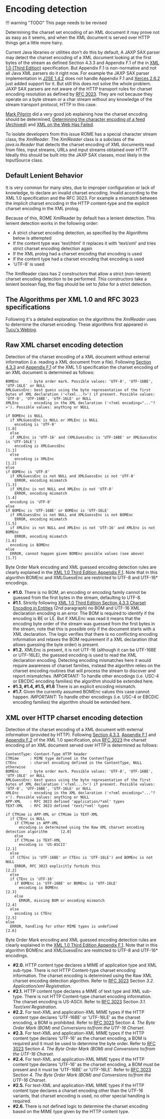 # Encoding detection

!!! warning "TODO"
    This page needs to be revised

Determining the charset set encoding of an XML document it may prove not as easy
as it seems, and when the XML document is served over HTTP things get a little
more hairy.

Current Java libraries or utilities don't do this by default, A JAXP SAX parser
may detect the charset encoding of a XML document looking at the first bytes of
the stream as defined Section 4.3.3 and Appendix F.1 of the in [XML 1.0 (Third
Edition)](http://www.w3.org/TR/2004/REC-xml-20040204/) specification. But
Appendix F.1 is non-normative and not all Java XML parsers do it right now. For
example the JAXP SAX parser implementation in
[J2SE 1.4.2](http://java.sun.com/j2se/1.4.2) does not handle Appendix F.1 and
[Xerces 2.6.2](http://xml.apache.org/xerces2-j/) just added support for it. But
still this does not solve the whole problem. JAXP SAX parsers are not aware of
the HTTP transport rules for charset encoding resolution as defined by [RFC
3023](http://www.ietf.org/rfc/rfc3023.txt). They are not because they operate on
a byte stream or a char stream without any knowledge of the stream transport
protocol, HTTP in this case.

[Mark Pilgrim](https://en.wikipedia.org/wiki/Mark_Pilgrim) did a very good job
explaining how the charset encoding should be determined, [Determining the
character encoding of a feed
(Archived)](https://web.archive.org/web/20060706153721/http://diveintomark.org/archives/2004/02/13/xml-media-types)
and [XML on the Web Has Failed](http://www.xml.com/pub/a/2004/07/21/dive.html).

To isolate developers from this issue ROME has a special character stream class,
the *XmlReader*. The *XmlReader* class is a subclass of the *java.io.Reader*
that detects the charset encoding of XML documents read from files, input
streams, URLs and input streams obtained over HTTP. Ideally this should be built
into the JAXP SAX classes, most likely in the InputSource class.

## Default Lenient Behavior

It is very common for many sites, due to improper configuration or lack of
knowledge, to declare an invalid charset encoding. Invalid according to the XML
1.0 specification and the RFC 3023. For example a mismatch between the implicit
charset encoding in the HTTP content-type and the explicit charset encoding in
the XML prolog.

Because of this, ROME XmlReader by default has a lenient detection. This lenient
detection works in the following order:

- A strict charset encoding detection, as specified by the Algorithms below is
  attempted
- If the content type was 'text/html' it replaces it with 'text/xml' and tries
  strict charset encoding detection again
- If the XML prolog had a charset encoding that encoding is used
- If the content type had a charset encoding that encoding is used
- 'UTF-8' is used

The XmlReader class has 2 constructors that allow a strict (non-lenient) charset
encoding detection to be performed. This constructors take a lenient boolean
flag, the flag should be set to *false* for a strict detection.

## The Algorithms per XML 1.0 and RFC 3023 specifications

Following it's a detailed explanation on the algorithms the *XmlReader* uses to
determine the charset encoding. These algorithms first appeared in [Tucu's
Weblog](http://blogs.sun.com/roller/page/tucu/Weblog).

## Raw XML charset encoding detection

Detection of the charset encoding of a XML document without external information
(i.e. reading a XML document from a file). Following [Section
4.3.3](http://www.w3.org/TR/2004/REC-xml-20040204/#charencoding) and [Appendix
F.1](http://www.w3.org/TR/REC-xml/#sec-guessing-no-ext-info) of the XML 1.0
specification the charset encoding of an XML document is determined as follows:

```plain
BOMEnc     : byte order mark. Possible values: 'UTF-8', 'UTF-16BE', 'UTF-16LE' or NULL
XMLGuessEnc: best guess using the byte representation of the first bytes of XML declaration ('<?xml...?>') if present. Possible values: 'UTF-8', 'UTF-16BE', 'UTF-16LE' or NULL
XMLEnc     : encoding in the XML declaration ('<?xml encoding="..."?>'). Possible values: anything or NULL

if BOMEnc is NULL
  if XMLGuessEnc is NULL or XMLEnc is NULL
    encoding is 'UTF-8'                                                                   [1.0]
  else
  if XMLEnc is 'UTF-16' and (XMLGuessEnc is 'UTF-16BE' or XMLGuessEnc is 'UTF-16LE')
    encoding is XMLGuessEnc                                                               [1.1]
  else
    encoding is XMLEnc                                                                    [1.2]
else
if BOMEnc is 'UTF-8'
  if XMLGuessEnc is not NULL and XMLGuessEnc is not 'UTF-8'
    ERROR, encoding mismatch                                                              [1.3]
  if XMLEnc is not NULL and XMLEnc is not 'UTF-8'
    ERROR, encoding mismatch                                                              [1.4]
  encoding is 'UTF-8'
else
if BOMEnc is 'UTF-16BE' or BOMEnc is 'UTF-16LE'
  if XMLGuessEnc is not NULL and XMLGuessEnc is not BOMEnc
    ERROR, encoding mismatch                                                              [1.5]
  if XMLEnc is not NULL and XMLEnc is not 'UTF-16' and XMLEnc is not BOMEnc
    ERROR, encoding mismatch                                                              [1.6]
  encoding is BOMEnc
else
  ERROR, cannot happen given BOMEnc possible values (see above)                           [1.7]
```

Byte Order Mark encoding and XML guessed encoding detection rules are clearly
explained in the [XML 1.0 Third Edition Appendix
F.1](http://www.w3.org/TR/REC-xml/#sec-guessing-no-ext-info). Note that in this
algorithm BOMEnc and XMLGuessEnc are restricted to UTF-8 and UTF-16* encodings.

- **#1.0.** There is no BOM, an encoding or encoding family cannot be guessed
  from the first bytes in the stream, defaulting to UTF-8.
- **#1.1.** Strictly following [XML 1.0 Third Edition Section 4.3.3 Charset
  Encoding in
  Entities](http://www.w3.org/TR/2004/REC-xml-20040204/#charencoding) (2nd
  paragraph) no BOM and UTF-16 XML declaration encoding is an error. The BOM is
  required to identify if the encoding is BE or LE. But if XMLEnc was read it
  means that the encoding byte order of the stream was guessed from the first
  bytes in the stream, note that this is possible only if the document starts
  with a XML declaration. The logic verifies that there is no conflicting
  encoding information and relaxes the BOM requirement if a XML declaration
  (that allows guessing the byte order) is present.
- **#1.2.** XMLEnc is present, it is not UTF-16 (although it can be UTF-16BE or
  UTF-16LE), the guessed encoding is used to read the XML declaration encoding.
  Detecting encoding mismatches here it would require awareness of charset
  families, instead the algorithm relies on the charset encoding routines that
  will process the stream to discover and report mismatches. *IMPORTANT:* To
  handle other encodings (i.e. USC-4 or EBCDIC encoding families) the algorithm
  should be extended here.
- **#1.3, #1.4, #1.5, #1.6** There is an explicit encoding mismatch.
- **#1.7.** Given the currently assumed BOMEnc values this case cannot happen.
  *IMPORTANT:* To handle other encodings (i.e. USC-4 or EBCDIC encoding
  families) the algorithm should be extended here.

## XML over HTTP charset encoding detection

Detection of the charset encoding of a XML document with external information
(provided by HTTP). Following [Section
4.3.3](http://www.w3.org/TR/2004/REC-xml-20040204/#charencoding), [Appendix
F.1](http://www.w3.org/TR/REC-xml/#sec-guessing-no-ext-info) and [Appendix
F.2](http://www.w3.org/TR/2004/REC-xml-20040204/#sec-guessing-with-ext-info) of
the XML 1.0 specification, plus [RFC 3023](http://www.ietf.org/rfc/rfc3023.txt)
the charset encoding of an XML document served over HTTP is determined as
follows:

```plain
ContentType: Content-Type HTTP header
CTMime     : MIME type defined in the ContentType
CTEnc      : charset encoding defined in the ContentType, NULL otherwise
BOMEnc     : byte order mark. Possible values: 'UTF-8', 'UTF-16BE', 'UTF-16LE' or NULL
XMLGuessEnc: best guess using the byte representation of the first bytes of XML declaration ('<?xml...?>') if present. Possible values: 'UTF-8', 'UTF-16BE', 'UTF-16LE' or NULL
XMLEnc     : encoding in the XML declaration ('<?xml encoding="..."?>'). Possible values: anything or NULL
APP-XML    : RFC 3023 defined 'application/*xml' types
TEXT-XML   : RFC 3023 defined 'text/*xml' types

if CTMime is APP-XML or CTMime is TEXT-XML
  if CTEnc is NULL
    if CTMime is APP-XML
      encoding is determined using the Raw XML charset encoding detection algorithm      [2.0]
    else
    if CTMime is TEXT-XML
      encoding is 'US-ASCII'                                                             [2.1]
  else
  if (CTEnc is 'UTF-16BE' or CTEnc is 'UTF-16LE') and BOMEnc is not NULL
    ERROR, RFC 3023 explicitly forbids this                                              [2.2]
  else
  if CTEnc is 'UTF-16'
    if BOMEnc is 'UTF-16BE' or BOMEnc is 'UTF-16LE'
      encoding is BOMEnc                                                                 [2.3]
    else
      ERROR, missing BOM or encoding mismatch                                            [2.4]
  else
    encoding is CTEnc                                                                    [2.5]
else
  ERROR, handling for other MIME types is undefined                                      [2.6]
```

Byte Order Mark encoding and XML guessed encoding detection rules are clearly
explained in the [XML 1.0 Third Edition Appendix
F.1](http://www.w3.org/TR/REC-xml/#sec-guessing-no-ext-info). Note that in this
algorithm BOMEnc and XMLGuessEnc are restricted to UTF-8 and UTF-16* encodings.

- **#2.0.** HTTP content type declares a MIME of application type and XML
  sub-type. There is not HTTP Content-type charset encoding information. The
  charset encoding is determined using the Raw XML charset encoding detection
  algorithm. Refer to [RFC 3023](http://www.ietf.org/rfc/rfc3023.txt) Section
  *3.2. Application/xml Registration*.
- **#2.1.** HTTP content type declares a MIME of text type and XML sub-type.
  There is not HTTP Content-type charset encoding information. The charset
  encoding is US-ASCII. Refer to [RFC 3023](http://www.ietf.org/rfc/rfc3023.txt)
  Section *3.1. Text/xml Registration*.
- **#2.2.** For text-XML and application-XML MIME types if the HTTP content type
  declares 'UTF-16BE' or 'UTF-16LE' as the charset encoding, a BOM is
  prohibited. Refer to [RFC 3023](http://www.ietf.org/rfc/rfc3023.txt) Section
  *4. The Byte Order Mark (BOM) and Conversions to/from the UTF-16 Charset*.
- **#2.3.** For text-XML and application-XML MIME types if the HTTP content type
  declares 'UTF-16' as the charset encoding, a BOM is required and it must be
  used to determine the byte order. Refer to
  [RFC 3023](http://www.ietf.org/rfc/rfc3023.txt) Section *4. The Byte Order
  Mark (BOM) and Conversions to/from the UTF-16 Charset*.
- **#2.4.** For text-XML and application-XML MIME types if the HTTP content type
  declares 'UTF-16' as the charset encoding, a BOM must be present and it must
  be 'UTF-16BE' or 'UTF-16LE'. Refer to
  [RFC 3023](http://www.ietf.org/rfc/rfc3023.txt) Section *4. The Byte Order
  Mark (BOM) and Conversions to/from the UTF-16 Charset*.
- **#2.5.** For text-XML and application-XML MIME types if the HTTP content type
  declares a charset encoding other than the UTF-16 variants, that charset
  encoding is used, no other special handling is required.
- **#2.6.** There is not defined logic to determine the charset encoding based
  on the MIME type given by the HTTP content type.
